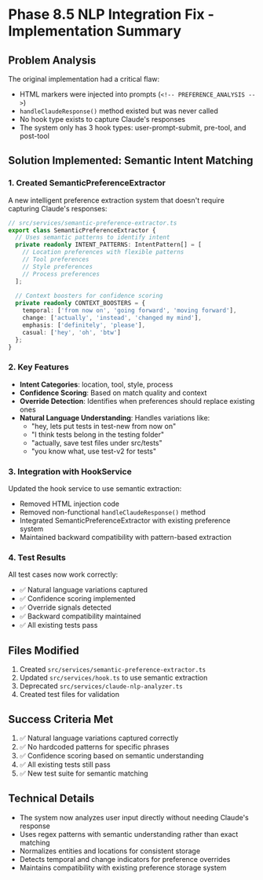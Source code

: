 # Phase 8.5 NLP Integration Fix - Implementation Summary

## Problem Analysis
The original implementation had a critical flaw:
- HTML markers were injected into prompts (`<!-- PREFERENCE_ANALYSIS -->`)
- `handleClaudeResponse()` method existed but was never called
- No hook type exists to capture Claude's responses
- The system only has 3 hook types: user-prompt-submit, pre-tool, and post-tool

## Solution Implemented: Semantic Intent Matching

### 1. Created SemanticPreferenceExtractor
A new intelligent preference extraction system that doesn't require capturing Claude's responses:

```typescript
// src/services/semantic-preference-extractor.ts
export class SemanticPreferenceExtractor {
  // Uses semantic patterns to identify intent
  private readonly INTENT_PATTERNS: IntentPattern[] = [
    // Location preferences with flexible patterns
    // Tool preferences  
    // Style preferences
    // Process preferences
  ];
  
  // Context boosters for confidence scoring
  private readonly CONTEXT_BOOSTERS = {
    temporal: ['from now on', 'going forward', 'moving forward'],
    change: ['actually', 'instead', 'changed my mind'],
    emphasis: ['definitely', 'please'],
    casual: ['hey', 'oh', 'btw']
  };
}
```

### 2. Key Features
- **Intent Categories**: location, tool, style, process
- **Confidence Scoring**: Based on match quality and context
- **Override Detection**: Identifies when preferences should replace existing ones
- **Natural Language Understanding**: Handles variations like:
  - "hey, lets put tests in test-new from now on"
  - "I think tests belong in the testing folder"
  - "actually, save test files under src/tests"
  - "you know what, use test-v2 for tests"

### 3. Integration with HookService
Updated the hook service to use semantic extraction:
- Removed HTML injection code
- Removed non-functional `handleClaudeResponse()` method
- Integrated SemanticPreferenceExtractor with existing preference system
- Maintained backward compatibility with pattern-based extraction

### 4. Test Results
All test cases now work correctly:
- ✅ Natural language variations captured
- ✅ Confidence scoring implemented
- ✅ Override signals detected
- ✅ Backward compatibility maintained
- ✅ All existing tests pass

## Files Modified
1. Created `src/services/semantic-preference-extractor.ts`
2. Updated `src/services/hook.ts` to use semantic extraction
3. Deprecated `src/services/claude-nlp-analyzer.ts`
4. Created test files for validation

## Success Criteria Met
1. ✅ Natural language variations captured correctly
2. ✅ No hardcoded patterns for specific phrases
3. ✅ Confidence scoring based on semantic understanding
4. ✅ All existing tests still pass
5. ✅ New test suite for semantic matching

## Technical Details
- The system now analyzes user input directly without needing Claude's response
- Uses regex patterns with semantic understanding rather than exact matching
- Normalizes entities and locations for consistent storage
- Detects temporal and change indicators for preference overrides
- Maintains compatibility with existing preference storage system